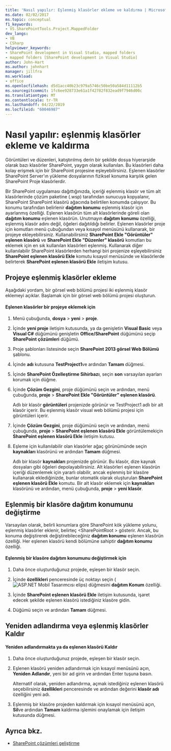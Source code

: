 ```yaml
---
title: 'Nasıl yapılır: Eşlenmiş klasörler ekleme ve kaldırma | Microsoft Docs'
ms.date: 02/02/2017
ms.topic: conceptual
f1_keywords:
- VS.SharePointTools.Project.MappedFolder
dev_langs:
- VB
- CSharp
helpviewer_keywords:
- SharePoint development in Visual Studio, mapped folders
- mapped folders [SharePoint development in Visual Studio]
author: John-Hart
ms.author: johnhart
manager: jillfra
ms.workload:
- office
ms.openlocfilehash: d5d1acc40b23c979a5746c50be50a584d11112b5
ms.sourcegitcommit: 1fc6ee928733e61a1f42782f832ead9f7946d00c
ms.translationtype: MT
ms.contentlocale: tr-TR
ms.lasthandoff: 04/22/2019
ms.locfileid: "60046987"
---
```

# <a name="how-to-add-and-remove-mapped-folders"></a>Nasıl yapılır: eşlenmiş klasörler ekleme ve kaldırma
  Görüntüleri ve düzenleri, katıştırılmış derin bir şekilde dosya hiyerarşide olarak bazı klasörler SharePoint, yaygın olarak kullanılan. Bu klasörleri daha kolay erişmek için bir SharePoint projesine eşleyebilirsiniz. Eşlenen klasörler SharePoint Server'ın yükleme dosyalarının fiziksel konuma karşılık gelen SharePoint Proje klasörlerdir.

 Bir SharePoint uygulaması dağıttığınızda, içeriği eşlenmiş klasör ve tüm alt klasörlerinde çözüm paketine (.wsp) tarafından sunucuya kopyalanır, SharePoint SharePoint klasörü ağacında belirtilen konumda çalışıyor. Bu konumu tarafından belirlenir **dağıtım konumu** eşlenmiş klasör için ayarlanmış özelliği. Eşlenen klasörün tüm alt klasörlerinde göreli olan **dağıtım konumu** eşlenen klasörün. Unutmayın **dağıtım konumu** özelliği, eşlenmiş klasör adını değil, öğeleri dağıtıldığı belirler.
Eşlenen klasörler proje için komutları menü çubuğundan veya kısayol menüsünü kullanarak, bir projeye ekleyebilirsiniz. Kullanabilirsiniz **SharePoint Ekle "Görüntüler" eşlenen klasörü** ve **SharePoint Ekle "Düzenler" klasörü** komutları bu eklemek için en sık kullanılan klasörleri eşlenmiş. Kullanarak diğer kullanılabilir SharePoint klasörlerden herhangi biri projenize eşleyebilirsiniz **SharePoint eşlenen klasörü Ekle** komutu kısayol menüsünde ve klasörlerde belirterek **SharePoint eşlenen klasörü Ekle** iletişim kutusu.

## <a name="add-mapped-folders-to-a-project"></a>Projeye eşlenmiş klasörler ekleme
 Aşağıdaki yordam, bir görsel web bölümü projesi iki eşlenmiş klasör eklemeyi açıklar. Başlamak için bir görsel web bölümü projesi oluşturun.

#### <a name="to-add-mapped-folders-to-a-project"></a>Eşlenen klasörler bir projeye eklemek için

1. Menü çubuğunda, **dosya** > **yeni** > **proje**.

2. İçinde **yeni proje** iletişim kutusunda, ya da genişletin **Visual Basic** veya **Visual C#**  düğümünü genişletin **Office/SharePoint** düğümünü seçip **SharePoint çözümleri** düğümü.

3. Proje şablonları listesinde seçin **SharePoint 2013 görsel Web Bölümü** şablonu.

4. İçinde **adı** kutusuna **TestProject1**ve ardından **Tamam** düğmesi.

5. İçinde **SharePoint Özelleştirme Sihirbazı**, seçin **son** varsayılan ayarları korumak için düğme.

6. İçinde **Çözüm Gezgini**, proje düğümünü seçin ve ardından, menü çubuğunda, **proje** > **SharePoint Ekle "Görüntüler" eşlenen klasörü**.

     Adlı bir klasör **görüntüleri** projenizde görünür ve TestProject1 adlı bir alt klasör içerir. Bu eşlenmiş klasör visual web bölümü projesi için görüntüleri içerir.

7. İçinde **Çözüm Gezgini**, proje düğümünü seçin ve ardından, menü çubuğunda, **proje** > **SharePoint eşlenen klasörü Ekle** görüntülemekiçin **SharePoint eşlenen klasörü Ekle** iletişim kutusu.

8. Eşleme için kullanılabilir olan klasörler ağaç görünümünde seçin **kaynakları** klasörünü ve ardından **Tamam** düğmesi.

     Adlı bir klasör **kaynakları** projenizde görünür. Bu klasör, dize kaynak dosyaları gibi öğeleri depolayabilirsiniz. Alt klasörleri eşlenen klasörün içeriği düzenlemek için yararlı olabilir, ancak eşlenmiş bir klasöre kullanarak eklediğinizde, bunlar otomatik olarak oluşturulan **SharePoint eşlenen klasörü Ekle** komutu. Bir alt klasör eklemek için **kaynakları** klasörünü ve ardından, menü çubuğunda, **proje** > **yeni klasör**.

## <a name="change-the-deployment-location-of-a-mapped-folder"></a>Eşlenmiş bir klasöre dağıtım konumunu değiştirme
 Varsayılan olarak, belirli konumlara göre SharePoint kök yükleme yolunu, eşlenmiş klasörler eklenir, belirteç \<SharePointRoot > gösterir. Ancak, bu konuma değiştirerek değiştirebileceğiniz **dağıtım konumu** eşlenen klasörün özelliği. Her eşlenen klasörü kendi bölümüne sahiptir **dağıtım konumu** özelliği.

#### <a name="to-change-the-deployment-location-of-a-mapped-folder"></a>Eşlenmiş bir klasöre dağıtım konumunu değiştirmek için

1. Daha önce oluşturduğunuz projede, eşleşen bir klasör seçin.

2. İçinde **özellikleri** penceresinde üç noktayı seçin (![ASP.NET Mobil Tasarımcısı elips](../sharepoint/media/mwellipsis.gif "ASP.NET Mobil Tasarımcısı elips")) düğmesini **dağıtım Konum** özelliği.

3. İçinde **SharePoint eşlenen klasörü Ekle** iletişim kutusunda, işaret edecek şekilde eşlenen klasörü istediğiniz klasöre gidin.

4. Düğümü seçin ve ardından **Tamam** düğmesi.

## <a name="rename-or-remove-mapped-folders"></a>Yeniden adlandırma veya eşlenmiş klasörler Kaldır

#### <a name="to-rename-or-remove-a-mapped-folder"></a>Yeniden adlandırmakta ya da eşlenen klasörü Kaldır

1. Daha önce oluşturduğunuz projede, eşleşen bir klasör seçin.

2. Eşlenen klasörü yeniden adlandırmak için kısayol menüsünü açın, **Yeniden Adlandır**, yeni bir ad girin ve ardından Enter tuşuna basın.

     Alternatif olarak, yeniden adlandırma, açmak istediğiniz eşlenen klasörü seçebilirsiniz **özellikleri** penceresinde ve ardından değerini **klasör adı** özelliğini yeni adı.

3. Eşlenmiş bir klasöre projeden kaldırmak için kısayol menüsünü açın, **Sil**ve ardından **Tamam** kaldırma işlemini onaylamak için iletişim kutusunda düğmesi.

## <a name="see-also"></a>Ayrıca bkz.
- [SharePoint çözümleri geliştirme](../sharepoint/developing-sharepoint-solutions.md)
